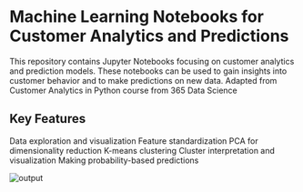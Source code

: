 # Machine Learning Notebooks for Customer Analytics and Predictions

This repository contains Jupyter Notebooks focusing on customer analytics and prediction models. These notebooks can be used to gain insights into customer behavior and to make predictions on new data.
Adapted from Customer Analytics in Python course from 365 Data Science

## Key Features
Data exploration and visualization
Feature standardization
PCA for dimensionality reduction
K-means clustering
Cluster interpretation and visualization
Making probability-based predictions

![output](https://github.com/shicongcao/customer_analytics/assets/17108049/e4749d1a-7571-4748-83d0-97b825c3dcd7)
